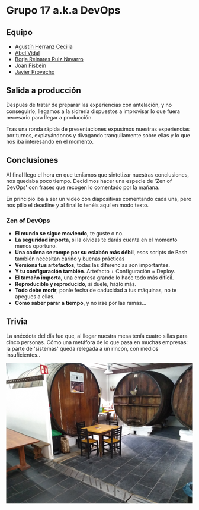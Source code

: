 # Grupo 17 a.k.a DevOps


## Equipo

* [Agustín Herranz Cecilia](https://twitter.com/tinproject)
* [Abel Vidal](https://twitter.com/abelgvidal)
* [Borja Reinares Ruiz Navarro](https://twitter.com/borjareinares)
* [Joan Fisbein](https://twitter.com/jfisbein)
* [Javier Provecho](https://twitter.com/javierprovecho)


## Salida a producción

Después de tratar de preparar las experiencias con antelación, y no conseguirlo, llegamos a la sidrería 
dispuestos a improvisar lo que fuera necesario para llegar a producción.

Tras una ronda rápida de presentaciones expusimos nuestras experiencias por turnos, explayándonos y divagando
tranquilamente sobre ellas y lo que nos iba interesando en el momento.


## Conclusiones

Al final llego el hora en que teníamos que sintetizar nuestras conclusiones, nos quedaba poco tiempo.
Decidimos hacer una especie de 'Zen of DevOps' con frases que recogen lo comentado por la mañana.

En principio iba a ser un video con diapositivas comentando cada una, pero nos pillo el deadline y al final
lo tenéis aquí en modo texto.

### Zen of DevOps

- **El mundo se sigue moviendo**, te guste o no.
- **La seguridad importa**, si la olvidas te darás cuenta en el momento menos oportuno.
- **Una cadena se rompe por su eslabón más débil**, esos scripts de Bash también necesitan cariño y buenas prácticas
- **Versiona tus artefactos**, todas las diferencias son importantes.
- **Y tu configuración también**. Artefacto + Configuración = Deploy.
- **El tamaño importa**, una empresa grande lo hace todo más difícil.
- **Reproducible y reproducido**, si duele, hazlo más. 
- **Todo debe morir**, ponle fecha de caducidad a tus máquinas, no te apegues a ellas.
- **Como saber parar a tiempo**, y no irse por las ramas... 


## Trivia

La anécdota del día fue que, al llegar nuestra mesa tenía cuatro sillas para cinco personas. 
Cómo una metáfora de lo que pasa en muchas empresas: la parte de 'sistemas' queda relegada 
a un rincón, con medios insuficientes..

![El rincon de los de sistemas..](https://raw.githubusercontent.com/Programania/ftt/master/2019/grupos/17-el_rincon_de_los_de_sistemas.png)
